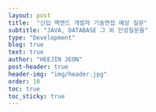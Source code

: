 ```yaml
---
layout: post
title:  "신입 백엔드 개발자 기술면접 예상 질문"
subtitle: "JAVA, DATABASE 그 외 인성질문들"
type: "Development"
blog: true
text: true
author: "HEEJIN JEON"
post-header: true
header-img: "img/header.jpg"
order: 10
toc: true
toc_sticky: true
---
```

